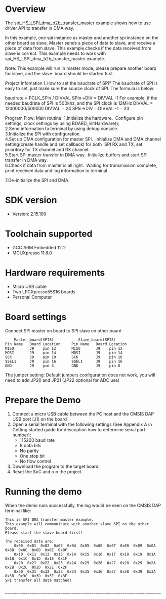 Overview
========
The spi_HS_LSPI_dma_b2b_transfer_master example shows how to use driver API to transfer in DMA way.  

In this example, one spi instance as master and another spi instance on the other board as slave. 
Master sends a piece of data to slave, and receive a piece of data from slave. This example checks
if the data received from slave is correct. This example needs to work with spi_HS_LSPI_dma_b2b_transfer_master example.

Note: This example will run in master mode, please prepare another board for slave, and the slave 
​      board should be started first.

Project Infomation
1.How to set the baudrate of SPI?
  The baudrate of SPI is easy to set, just make sure the source clock of SPI.
  The formula is below:

  baudrate = PCLK_SPIn / DIVVAL
  SPIn->DIV = DIVVAL -1
  For example, if the needed baudrate of SPI is 500khz, and the SPI clock is 12MHz
  DIVVAL = 12000000/500000
  DIVVAL = 24
  SPIn->DIV = DIVVAL -1 = 23

Program Flow:
Main routine:
  1.Initialize the hardware.
​	Configure pin settings, clock settings by using BOARD_InitHardware();
​	
  2.Send information to terminal by using debug console.
​	
  3.Initialize the SPI with configuration.
​	
  4.Set up DMA configuration for master SPI.
​    Initialize DMA and DMA channel setting(create handle and set callback) for both
​    SPI RX and TX, set prioritory for TX channel and RX channel.
​	
  5.Start SPI master transfer in DMA way.
​    Initialize buffers and start SPI transfer in DMA way.
​	
  6.Check if data from master is all right.
​    Waiting for transmission complete, print received data and log information to terminal.

  7.De-initialize the SPI and DMA.

SDK version
===========
- Version: 2.15.100

Toolchain supported
===================
- GCC ARM Embedded  12.2
- MCUXpresso  11.8.0

Hardware requirements
=====================
- Micro USB cable
- Two LPCXpresso55S16 boards
- Personal Computer

Board settings
==============
Connect SPI master on board to SPI slave on other board
~~~~~~~~~~~~~~~~~~~~~~~~~~~~~~~~~~~~~~~~~~~~~~~~~~~~~~
    Master_board(SPI8)           Slave_board(SPI8)                          
Pin Name   Board Location     Pin Name   Board Location                     
MISO       J9    pin 12       MISO       J9    pin 12
MOSI       J9    pin 14       MOSI       J9    pin 14
SCK        J9    pin 10       SCK        J9    pin 10
SSEL1      J9    pin 16       SSEL1      J9    pin 16
GND        J9    pin 8        GND        J9    pin 8
~~~~~~~~~~~~~~~~~~~~~~~~~~~~~~~~~~~~~~~~~~~~~~~~~~~~~~

The jumper setting:
    Default jumpers configuration does not work,  you will need to add JP20 and JP21 (JP22 optional for ADC use)
    
Prepare the Demo
================
1.  Connect a micro USB cable between the PC host and the CMSIS DAP USB port (J1) on the board
2.  Open a serial terminal with the following settings (See Appendix A in Getting started guide for description how to determine serial port number):
    - 115200 baud rate
    - 8 data bits
    - No parity
    - One stop bit
    - No flow control
3.  Download the program to the target board.
4.  Reset the SoC and run the project.

Running the demo
================
When the demo runs successfully, the log would be seen on the CMSIS DAP terminal like:

~~~~~~~~~~~~~~~~~~~~~~~~~~~~~~~~~~~~~~~~~~~~~~~~~~~~~~~~~~~~~~~~~~~~~~~~~~~~~~~~~~~
This is SPI DMA transfer master example.
This example will communicate with another slave SPI on the other board.
Please start the slave board first!

The received data are:
    0x00  0x01  0x02  0x03  0x04  0x05  0x06  0x07  0x08  0x09  0x0A  0x0B  0x0C  0x0D  0x0E  0x0F
    0x10  0x11  0x12  0x13  0x14  0x15  0x16  0x17  0x18  0x19  0x1A  0x1B  0x1C  0x1D  0x1E  0x1F
    0x20  0x21  0x22  0x23  0x24  0x25  0x26  0x27  0x28  0x29  0x2A  0x2B  0x2C  0x2D  0x2E  0x2F
    0x30  0x31  0x32  0x33  0x34  0x35  0x36  0x37  0x38  0x39  0x3A  0x3B  0x3C  0x3D  0x3E  0x3F
SPI transfer all data matched!

​~~~~~~~~~~~~~~~~~~~~~~~~~~~~~~~~~~~~~~~~~~~~~~~~~~~~~~~~~~~~~~~~~~~~~~~~~~~~~~~~~~~~~

~~~~~~~~~~~~~~~~~~~~~~~~~~~~~~~~~~~~~~~~~~~~~~~~~~~~~~~~~~~~~~~~~~~~~~~~~~~~~~~~~~~

